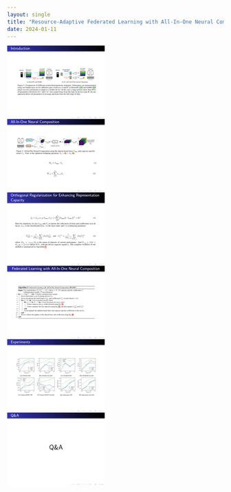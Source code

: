 ```yaml
---
layout: single
title: "Resource-Adaptive Federated Learning with All-In-One Neural Composition(NeurIPS 2022)"
date: 2024-01-11
---
```


![7-0](/assets/images/7-0.png)